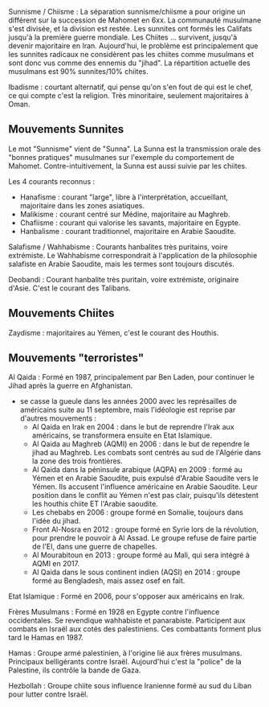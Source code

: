 Sunnisme / Chiisme : La séparation sunnisme/chiisme a pour origine un différent sur la succession de Mahomet en 6xx. La communauté musulmane s'est divisée, et la division est restée. Les sunnites ont formés les Califats jusqu'à la première guerre mondiale. Les Chiites … survivent, jusqu'à devenir majoritaire en Iran. Aujourd'hui, le problème est principalement que les sunnites radicaux ne considèrent pas les chiites comme musulmans et sont donc vus comme des ennemis du "jihad". La répartition actuelle des musulmans est 90% sunnites/10% chiites.

Ibadisme : courtant alternatif, qui pense qu'on s'en fout de qui est le chef, ce qui compte c'est la religion. Très minoritaire, seulement majoritaires à Oman.

## Mouvements Sunnites

Le mot "Sunnisme" vient de "Sunna". La Sunna est la transmission orale des "bonnes pratiques" musulmanes sur l'exemple du comportement de Mahomet. Contre-intuitivement, la Sunna est aussi suivie par les chiites.

Les 4 courants reconnus :
  * Hanafisme : courant "large", libre à l'interprétation, accueillant, majoritaire dans les zones asiatiques.
  * Malikisme : courant centré sur Médine, majoritaire au Maghreb.
  * Chafiisme : courant qui valorise les savants, majoritaire en Egypte.
  * Hanbalisme : courant traditionnel, majoritaire en Arabie Saoudite.

Salafisme / Wahhabisme : Courants hanbalites très puritains, voire extrémiste. Le Wahhabisme correspondrait à l'application de la philosophie salafiste en Arabie Saoudite, mais les termes sont toujours discutés.

Deobandi : Courant hanbalite très puritain, voire extrémiste, originaire d'Asie. C'est le courant des Talibans.

## Mouvements Chiites

Zaydisme : majoritaires au Yémen, c'est le courant des Houthis.

## Mouvements "terroristes"

Al Qaida : Formé en 1987, principalement par Ben Laden, pour continuer le Jihad après la guerre en Afghanistan.
  * se casse la gueule dans les années 2000 avec les représailles de américains suite au 11 septembre, mais l'idéologie est reprise par d'autres mouvements :
	  * Al Qaida en Irak en 2004 : dans le but de reprendre l'Irak aux américains, se transformera ensuite en Etat Islamique.
	  * Al Qaida au Maghreb (AQMI) en 2006 : dans le but de rependre le jihad au Maghreb. Les combats sont centrés au sud de l'Algérie dans la zone des trois frontières.
	  * Al Qaida dans la péninsule arabique (AQPA) en 2009 : formé au Yémen et en Arabie Saoudite, puis expulsé d'Arabie Saoudite vers le Yémen. Ils accusent l'influence américaine en Arabie Saoudite. Leur position dans le conflit au Yémen n'est pas clair, puisqu'ils détestent les houthis chiite ET l'Arabie saoudite.
	  * Les chebabs en 2006 : groupe formé en Somalie, toujours dans l'idée du jihad.
	  * Front Al-Nosra en 2012 : groupe formé en Syrie lors de la révolution, pour prendre le pouvoir à Al Assad. Le groupe refuse de faire partie de l'EI, dans une guerre de chapelles.
	  * Al Mourabitoun en 2013 : groupe formé au Mali, qui sera intégré à AQMI en 2017.
	  * Al Qaida dans le sous continent indien (AQSI) en 2014 : groupe formé au Bengladesh, mais assez osef en fait.
	
Etat Islamique : Formé en 2006, pour s'opposer aux américains en Irak.

Frères Musulmans : Formé en 1928 en Egypte contre l'influence occidentales. Se revendique wahhabiste et panarabiste. Participent aux combats en Israël aux cotés des palestiniens. Ces combattants forment plus tard le Hamas en 1987.

Hamas : Groupe armé palestinien, à l'origine lié aux frères musulmans. Principaux belligérants contre Israël. Aujourd'hui c'est la "police" de la Palestine, ils contrôle la bande de Gaza.

Hezbollah : Groupe chiite sous influence Iranienne formé au sud du Liban pour lutter contre Israël.